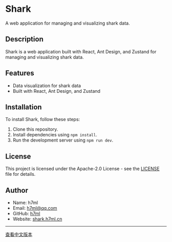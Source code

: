# Shark

A web application for managing and visualizing shark data.

## Description

Shark is a web application built with React, Ant Design, and Zustand for managing and visualizing shark data.

## Features

- Data visualization for shark data
- Built with React, Ant Design, and Zustand

## Installation

To install Shark, follow these steps:

1. Clone this repository.
2. Install dependencies using `npm install`.
3. Run the development server using `npm run dev`.

## License

This project is licensed under the Apache-2.0 License - see the [LICENSE](http://www.apache.org/licenses/LICENSE-2.0) file for details.

## Author

- Name: h7ml
- Email: [h7ml@qq.com](mailto:h7ml@qq.com)
- GitHub: [h7ml](https://github.com/h7ml)
- Website: [shark.h7ml.cn](https://shark.h7ml.cn)

---

[查看中文版本](readme-zh.md)
